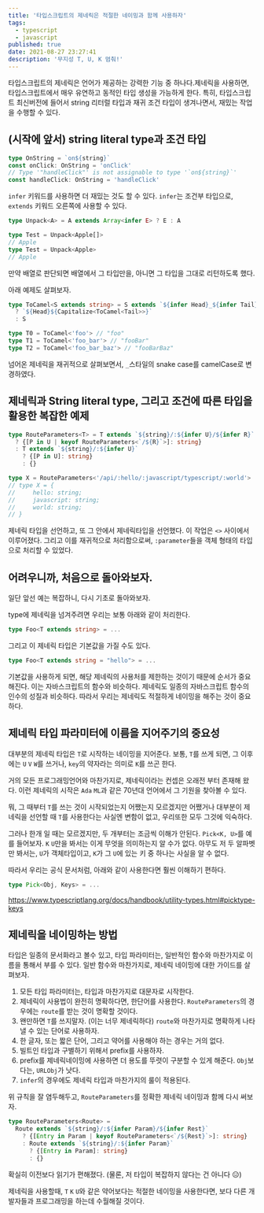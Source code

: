 ```yaml
---
title: '타입스크립트의 제네릭은 적절한 네이밍과 함께 사용하자'
tags:
  - typescript
  - javascript
published: true
date: 2021-08-27 23:27:41
description: '무지성 T, U, K 멈춰!'
---
```


타입스크립트의 제네릭은 언어가 제공하는 강력한 기능 중 하나다.제네릭을 사용하면, 타입스크립트에서 매우 유연하고 동적인 타입 생성을 가능하게 한다. 특히, 타입스크립트 최신버전에 들어서 string 리터럴 타입과 재귀 조건 타입이 생겨나면서, 재밌는 작업을 수행할 수 있다.

## (시작에 앞서) string literal type과 조건 타입

```typescript
type OnString = `on${string}`
const onClick: OnString = 'onClick'
// Type '"handleClick"' is not assignable to type '`on${string}`'
const handleClick: OnString = 'handleClick'
```

`infer` 키워드를 사용하면 더 재밌는 것도 할 수 있다. `infer`는 조건부 타입으로, `extends` 키워드 오른쪽에 사용할 수 있다.

```typescript
type Unpack<A> = A extends Array<infer E> ? E : A

type Test = Unpack<Apple[]>
// Apple
type Test = Unpack<Apple>
// Apple
```

만약 배열로 판단되면 배열에서 그 타입만을, 아니면 그 타입을 그대로 리턴하도록 했다.

아래 예제도 살펴보자.

```typescript
type ToCamel<S extends string> = S extends `${infer Head}_${infer Tail}`
  ? `${Head}${Capitalize<ToCamel<Tail>>}`
  : S

type T0 = ToCamel<'foo'> // "foo"
type T1 = ToCamel<'foo_bar'> // "fooBar"
type T2 = ToCamel<'foo_bar_baz'> // "fooBarBaz"
```

넘어온 제네릭을 재귀적으로 살펴보면서, `_`스타일의 snake case를 camelCase로 변경하였다.

## 제네릭과 String literal type, 그리고 조건에 따른 타입을 활용한 복잡한 예제

```typescript
type RouteParameters<T> = T extends `${string}/:${infer U}/${infer R}`
  ? {[P in U | keyof RouteParameters<`/${R}`>]: string}
  : T extends `${string}/:${infer U}`
    ? {[P in U]: string}
    : {}

type X = RouteParameters<'/api/:hello/:javascript/typescript/:world'>
// type X = {
//     hello: string;
//     javascript: string;
//     world: string;
// }
```

제네릭 타입을 선언하고, 또 그 안에서 제네릭타입을 선언했다. 이 작업은 `<>` 사이에서 이루어졌다. 그리고 이를 재귀적으로 처리함으로써, `:parameter`들을 객체 형태의 타입으로 처리할 수 있었다.

## 어려우니까, 처음으로 돌아와보자.

일단 앞선 예는 복잡하니, 다시 기초로 돌아와보자.

type에 제네릭을 넘겨주려면 우리는 보통 아래와 같이 처리한다.

```typescript
type Foo<T extends string> = ...
```

그리고 이 제네릭 타입은 기본값을 가질 수도 있다.

```typescript
type Foo<T extends string = "hello"> = ...
```

기본값을 사용하게 되면, 해당 제네릭의 사용처를 제한하는 것이기 때문에 순서가 중요해진다. 이는 자바스크립트의 함수와 비슷하다. 제네릭도 일종의 자바스크립트 함수의 인수의 성질과 비슷하다. 따라서 우리는 제네릭도 적절하게 네이밍을 해주는 것이 중요하다.

## 제네릭 타입 파라미터에 이름을 지어주기의 중요성

대부분의 제네릭 타입은 `T`로 시작하는 네이밍을 지어준다. 보통, `T`를 쓰게 되면, 그 이후에는 `U` `V` `W`를 쓰거나, `key`의 약자라는 의미로 `K`를 쓰곤 한다.

거의 모든 프로그래밍언어와 마찬가지로, 제네릭이라는 컨셉은 오래전 부터 존재해 왔다. 이런 제네릭의 시작은 `Ada` `ML`과 같은 70년대 언어에서 그 기원을 찾아볼 수 있다.

뭐, 그 때부터 `T`를 쓰는 것이 시작되었는지 어쨌는지 모르겠지만 어쨌거나 대부분이 제네릭을 선언할 때 `T`를 사용한다는 사실엔 변함이 없고, 우리또한 모두 그것에 익숙하다.

그러나 한개 일 때는 모르겠지만, 두 개부터는 조금씩 이해가 안된다. `Pick<K, U>`를 예를 들어보자. `K` `U`만을 봐서는 이게 무엇을 의미하는지 알 수가 없다. 아무도 저 두 알파벳만 봐서는, `U`가 객체타입이고, `K`가 그 `U`에 있는 키 중 하나는 사실을 알 수 없다.

따라서 우리는 공식 문서처럼, 아래와 같이 사용한다면 훨씬 이해하기 편하다.

```typescript
type Pick<Obj, Keys> = ...
```

https://www.typescriptlang.org/docs/handbook/utility-types.html#picktype-keys

## 제네릭을 네이밍하는 방법

타입은 일종의 문서화라고 볼수 있고, 타입 파라미터는, 일반적인 함수와 마찬가지로 이름을 통해서 부를 수 있다. 일반 함수와 마찬가지로, 제네릭 네이밍에 대한 가이드를 살펴보자.

1. 모든 타입 파라미터는, 타입과 마찬가지로 대문자로 시작한다.
2. 제네릭이 사용법이 완전히 명확하다면, 한단어를 사용한다. `RouteParameters`의 경우에는 `route`를 받는 것이 명확할 것이다.
3. 왠만하면 `T`를 쓰지말자. (이는 너무 제네릭하다) `route`와 마찬가지로 명확하게 나타낼 수 있는 단어로 사용하자.
4. 한 글자, 또는 짧은 단어, 그리고 약어를 사용해야 하는 경우는 거의 없다.
5. 빌트인 타입과 구별하기 위해서 prefix를 사용하자.
6. prefix를 제네릭네이밍에 사용하면 더 용도를 뚜렷이 구분할 수 있게 해준다. `Obj`보다는, `URLObj`가 낫다.
7. `infer`의 경우에도 제네릭 타입과 마찬가지의 룰이 적용된다.

위 규칙을 잘 염두해두고, `RouteParameters`를 정확한 제네릭 네이밍과 함께 다시 써보자.

```typescript
type RouteParameters<Route> =
  Route extends `${string}/:${infer Param}/${infer Rest}`
    ? {[Entry in Param | keyof RouteParameters<`/${Rest}`>]: string}
    : Route extends `${string}/:${infer Param}`
      ? {[Entry in Param]: string}
      : {}
```

확실히 이전보다 읽기가 편해졌다. (물론, 저 타입이 복잡하지 않다는 건 아니다 😑)

제네릭을 사용할때, `T` `K` `U`와 같은 약어보다는 적절한 네이밍을 사용한다면, 보다 다른 개발자들과 프로그래밍을 하는데 수월해질 것이다.
